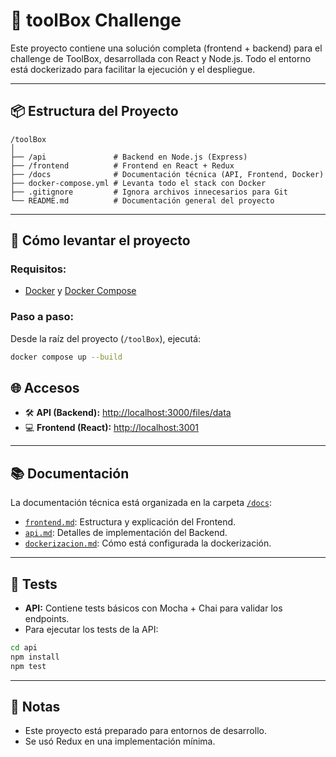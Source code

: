 # 🧰 toolBox Challenge

Este proyecto contiene una solución completa (frontend + backend) para el challenge de ToolBox, desarrollada con React y Node.js. Todo el entorno está dockerizado para facilitar la ejecución y el despliegue.

---

## 📦 Estructura del Proyecto

```
/toolBox
│
├── /api               # Backend en Node.js (Express)
├── /frontend          # Frontend en React + Redux
├── /docs              # Documentación técnica (API, Frontend, Docker)
├── docker-compose.yml # Levanta todo el stack con Docker
├── .gitignore         # Ignora archivos innecesarios para Git
└── README.md          # Documentación general del proyecto
```

---

## 🚀 Cómo levantar el proyecto

### Requisitos:
- [Docker](https://www.docker.com/) y [Docker Compose](https://docs.docker.com/compose/)

### Paso a paso:
Desde la raíz del proyecto (`/toolBox`), ejecutá:

```bash
docker compose up --build
```

## 🌐 Accesos

- 🛠️ **API (Backend):** [http://localhost:3000/files/data](http://localhost:3000/files/data)
- 💻 **Frontend (React):** [http://localhost:3001](http://localhost:3001)

---

## 📚 Documentación

La documentación técnica está organizada en la carpeta [`/docs`](./docs):

- [`frontend.md`](./docs/frontend.md): Estructura y explicación del Frontend.
- [`api.md`](./docs/api.md): Detalles de implementación del Backend.
- [`dockerizacion.md`](./docs/dockerizacion.md): Cómo está configurada la dockerización.

---

## 🧪 Tests

- **API:** Contiene tests básicos con Mocha + Chai para validar los endpoints.
- Para ejecutar los tests de la API:
  
```bash
cd api
npm install
npm test
```

---

## 📝 Notas

- Este proyecto está preparado para entornos de desarrollo.
- Se usó Redux en una implementación mínima.